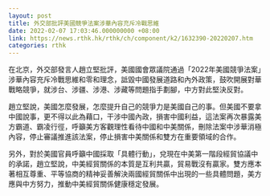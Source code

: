 ```yaml
---
layout: post
title: 外交部批評美國競爭法案涉華內容充斥冷戰思維
date: 2022-02-07 17:03:46.000000000 +08:00
link: https://news.rthk.hk/rthk/ch/component/k2/1632390-20220207.htm
categories: rthk
---
```


在北京，外交部發言人趙立堅批評，美國國會眾議院通過「2022年美國競爭法案」涉華內容充斥冷戰思維和零和理念，詆毀中國發展道路和內外政策，鼓吹開展對華戰略競爭，就涉台、涉疆、涉港、涉藏等問題指手劃腳，中方對此堅決反對。

趙立堅說，美國怎麼發展，怎麼提升自己的競爭力是美國自己的事。但美國不要拿中國說事，更不得以此為藉口，干涉中國內政，損害中國利益，這法案再次暴露美方霸道、霸凌行徑，呼籲美方客觀理性看待中國和中美關係，刪除法案中涉華消極內容，停止審議推進該法案，停止損害中美關係和雙方在重要領域的合作。

另外，對於美國官員呼籲中國採取「具體行動」，兌現在中美第一階段經貿協議中的承諾，趙立堅說，中美經貿關係的本質是互利共贏，貿易戰沒有贏家。雙方應本著相互尊重、平等協商的精神妥善解決兩國經貿關係中出現的一些具體問題，美方應與中方努力，推動中美經貿關係健康穩定發展。
